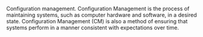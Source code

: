 Configuration management.
Configuration Management is the process of maintaining systems, such as computer hardware and software, in a desired state. Configuration Management (CM) is also a method of ensuring that systems perform in a manner consistent with expectations over time.
